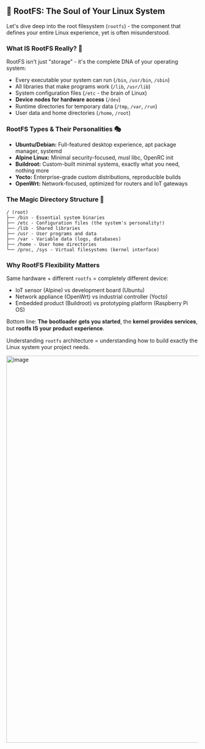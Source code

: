 ## 🌳 RootFS: The Soul of Your Linux System

Let's dive deep into the root filesystem (`rootfs`) - the component that defines your entire Linux experience, yet is often misunderstood.

### What IS RootFS Really? 🤔
RootFS isn't just "storage" - it's the complete DNA of your operating system:
- Every executable your system can run (`/bin`, `/usr/bin`, `/sbin`)
- All libraries that make programs work (`/lib`, `/usr/lib`)
- System configuration files (`/etc` - the brain of Linux)
- 𝐃𝐞𝐯𝐢𝐜𝐞 𝐧𝐨𝐝𝐞𝐬 𝐟𝐨𝐫 𝐡𝐚𝐫𝐝𝐰𝐚𝐫𝐞 𝐚𝐜𝐜𝐞𝐬𝐬 (`/dev`)
- Runtime directories for temporary data (`/tmp`, `/var`, `/run`)
- User data and home directories (`/home`, `/root`)

### RootFS Types & Their Personalities 🎭
- **Ubuntu/Debian:** Full-featured desktop experience, apt package manager, systemd
- **Alpine Linux:** Minimal security-focused, musl libc, OpenRC init
- **Buildroot:** Custom-built minimal systems, exactly what you need, nothing more
- **Yocto:** Enterprise-grade custom distributions, reproducible builds
- **OpenWrt:** Network-focused, optimized for routers and IoT gateways

### The Magic Directory Structure 📁
```
/ (root)
├── /bin - Essential system binaries
├── /etc - Configuration files (the system's personality!)
├── /lib - Shared libraries
├── /usr - User programs and data
├── /var - Variable data (logs, databases)
├── /home - User home directories 
└── /proc, /sys - Virtual filesystems (kernel interface)
```

### Why RootFS Flexibility Matters
Same hardware + different `rootfs` = completely different device:
- IoT sensor (Alpine) vs development board (Ubuntu)
- Network appliance (OpenWrt) vs industrial controller (Yocto)
- Embedded product (Buildroot) vs prototyping platform (Raspberry Pi OS)

Bottom line: 𝐓𝐡𝐞 𝐛𝐨𝐨𝐭𝐥𝐨𝐚𝐝𝐞𝐫 𝐠𝐞𝐭𝐬 𝐲𝐨𝐮 𝐬𝐭𝐚𝐫𝐭𝐞𝐝, the 𝐤𝐞𝐫𝐧𝐞𝐥 𝐩𝐫𝐨𝐯𝐢𝐝𝐞𝐬 𝐬𝐞𝐫𝐯𝐢𝐜𝐞𝐬, but 𝐫𝐨𝐨𝐭𝐟𝐬 𝐈𝐒 𝐲𝐨𝐮𝐫 𝐩𝐫𝐨𝐝𝐮𝐜𝐭 𝐞𝐱𝐩𝐞𝐫𝐢𝐞𝐧𝐜𝐞.

Understanding `rootfs` architecture = understanding how to build exactly the Linux system your project needs.

<img width="2048" height="1013" alt="image" src="https://github.com/user-attachments/assets/25d1b9d3-8f91-49f0-98d6-ce4baec1904a" />

